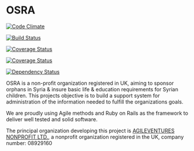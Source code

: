 OSRA
====
[organization]: http://www.agileventures.org/

[![Code Climate](https://codeclimate.com/github/AgileVentures/osra/badges/gpa.svg)](https://codeclimate.com/github/AgileVentures/osra)

[![Build Status](https://travis-ci.org/AgileVentures/osra.svg?branch=develop)](https://travis-ci.org/AgileVentures/osra)

[![Coverage Status](https://img.shields.io/coveralls/AgileVentures/osra.svg)](https://coveralls.io/r/AgileVentures/osra?branch=develop)

[![Coverage Status](https://img.shields.io/coveralls/motasem-salem/osra.svg)](https://coveralls.io/r/motasem-salem/osra?branch=coveralls_svg)

[![Dependency Status](https://gemnasium.com/AgileVentures/osra.svg)](https://gemnasium.com/AgileVentures/osra)

OSRA is a non-profit organization registered in UK, aiming to sponsor orphans in Syria & insure basic life & education requirements for Syrian children. This projects objective is to build a support system for administration of the information needed to fulfill the organizations goals.

We are proudly using Agile methods and Ruby on Rails as the framework to deliver well tested and solid software.

The principal organization developing this project is [AGILEVENTURES NONPROFIT LTD.][organization], a nonprofit organization registered in the UK, company number: 08929160

